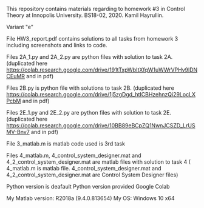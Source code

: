 This repository contains materials regarding to homework #3 in Control Theory at Innopolis University. BS18-02, 2020. Kamil Hayrullin.

Variant "e"

File HW3_report.pdf contains solutions to all tasks from homework 3 including screenshots and links to code.

Files 2A_1.py and 2A_2.py are python files with solution to task 2A.
(duplicated here https://colab.research.google.com/drive/191tTxpWbItXfqW1uWWrVPHv9lDNCEuMR and in pdf)

Files 2B.py is python file with solutions to task 2B.
(duplicated here https://colab.research.google.com/drive/1j5zgDgd_htICBHzehnzQi29LocLXPcbM and in pdf)

Files 2E_1.py and 2E_2.py are python files with solution to task 2E.
(duplicated here https://colab.research.google.com/drive/10BB89eBCpZQ1NwnJCSZD_LrUSMV-Bnv7 and in pdf)

File 3_matlab.m is matlab code used is 3rd task

Files 4_matlab.m,  4_control_system_designer.mat and 4_2_control_system_designer.mat are matlab files with solution to task 4
( 4_matlab.m is matlab file.  4_control_system_designer.mat and 4_2_control_system_designer.mat are Control System Designer files)

Python version is deafault Python version provided Google Colab

My Matlab version: R2018a (9.4.0.813654) My OS: Windows 10 x64
